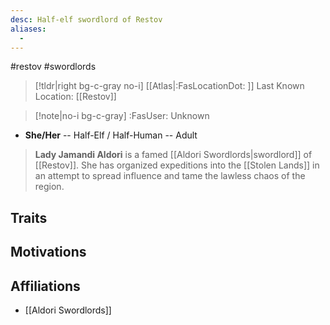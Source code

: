 ```yaml
---
desc: Half-elf swordlord of Restov
aliases:
  - 
---
```

#restov #swordlords 
>[!tldr|right bg-c-gray no-i] [[Atlas|:FasLocationDot: ]] Last Known Location: [[Restov]]

>[!note|no-i bg-c-gray] :FasUser: Unknown

- **She/Her** -- Half-Elf / Half-Human -- Adult

>**Lady Jamandi Aldori** is a famed [[Aldori Swordlords|swordlord]] of [[Restov]]. She has organized expeditions into the [[Stolen Lands]] in an attempt to spread influence and tame the lawless chaos of the region.

## Traits


## Motivations


## Affiliations
- [[Aldori Swordlords]]